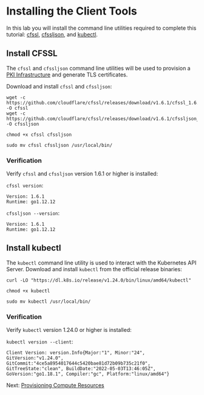 # Installing the Client Tools

In this lab you will install the command line utilities required to complete this tutorial:  [cfssl](https://github.com/cloudflare/cfssl), [cfssljson](https://github.com/cloudflare/cfssl), and [kubectl](https://kubernetes.io/docs/tasks/tools/install-kubectl).

## Install CFSSL

The `cfssl` and `cfssljson` command line utilities will be used to provision a [PKI Infrastructure](https://en.wikipedia.org/wiki/Public_key_infrastructure) and generate TLS certificates.

Download and install `cfssl` and `cfssljson`:

```shell
wget -c https://github.com/cloudflare/cfssl/releases/download/v1.6.1/cfssl_1.6.1_linux_amd64 -O cfssl
wget -c https://github.com/cloudflare/cfssl/releases/download/v1.6.1/cfssljson_1.6.1_linux_amd64 -O cfssljson
```

```shell
chmod +x cfssl cfssljson
```

```shell
sudo mv cfssl cfssljson /usr/local/bin/
```

### Verification

Verify `cfssl` and `cfssljson` version 1.6.1 or higher is installed:

`cfssl version`:

```
Version: 1.6.1
Runtime: go1.12.12
```

`cfssljson --version`:

```
Version: 1.6.1
Runtime: go1.12.12
```

## Install kubectl

The `kubectl` command line utility is used to interact with the Kubernetes API Server. Download and install `kubectl` from the official release binaries:

```shell
curl -LO "https://dl.k8s.io/release/v1.24.0/bin/linux/amd64/kubectl"
```

```shell
chmod +x kubectl
```

```shell
sudo mv kubectl /usr/local/bin/
```

### Verification

Verify `kubectl` version 1.24.0 or higher is installed:

`kubectl version --client`:

```
Client Version: version.Info{Major:"1", Minor:"24", GitVersion:"v1.24.0", GitCommit:"4ce5a8954017644c5420bae81d72b09b735c21f0", GitTreeState:"clean", BuildDate:"2022-05-03T13:46:05Z", GoVersion:"go1.18.1", Compiler:"gc", Platform:"linux/amd64"}
```

Next: [Provisioning Compute Resources](03-compute-resources.md)
